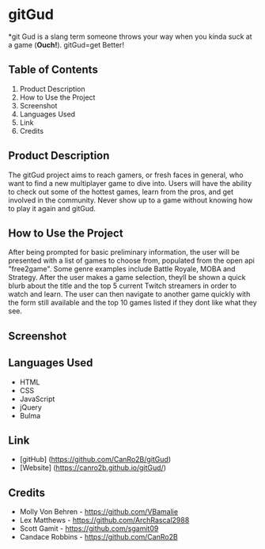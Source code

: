 # gitGud
*git Gud is a slang term someone throws your way when you kinda suck at a game (**Ouch!**). gitGud=get Better!  

## Table of Contents
1. Product Description
2. How to Use the Project
3. Screenshot
4. Languages Used
5. Link
6. Credits

## Product Description
The gitGud project aims to reach gamers, or fresh faces in general, who want to find a new multiplayer game to dive into. Users will have the ability to check out some of the hottest games, learn from the pros, and get involved in the community. Never show up to a game without knowing how to play it again and gitGud.  


## How to Use the Project
After being prompted for basic preliminary information, the user will be presented with a list of games to choose from, populated from the open api "free2game".  Some genre examples include Battle Royale, MOBA and Strategy. After the user makes a game selection, theyll be shown a quick blurb about the title and the top 5 current Twitch streamers in order to watch and learn. The user can then navigate to another game quickly with the form still available and the top 10 games listed if they dont like what they see.  


## Screenshot


## Languages Used
- HTML
- CSS
- JavaScript
- jQuery
- Bulma


## Link
- [gitHub] (https://github.com/CanRo2B/gitGud)
- [Website] (https://canro2b.github.io/gitGud/)

## Credits

- Molly Von Behren - https://github.com/VBamalie
- Lex Matthews - https://github.com/ArchRascal2988
- Scott Gamit - https://github.com/sgamit09
- Candace Robbins - https://github.com/CanRo2B

